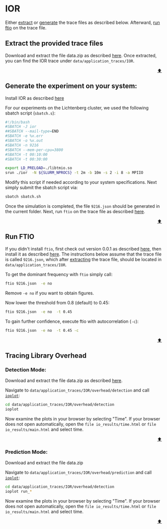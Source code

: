 # IOR

Either [extract](#extract-the-provided-trace-file) or [generate](#generate-the-experiment-on-your-system) the trace files as described below. 
Afterward, [run ftio](#run-ftio) on the trace file.

## Extract the provided trace files
Download and extract the file data.zip as described [here](/artifacts/ipdps24/README.md#extracting-the-data-set).
Once extracted, you can find the IOR trace under `data/application_traces/IOR`.

<p align="right"><a href="#ior">⬆</a></p>

## Generate the experiment on your system:

Install IOR as described [here](https://ior.readthedocs.io/en/latest/userDoc/install.html)

For our experiments on the Lichtenberg cluster, we used the following sbatch script (`sbatch.s`):
```sh
#!/bin/bash
#SBATCH -J ior
##SBATCH --mail-type=END
#SBATCH -e %x.err
#SBATCH -o %x.out
#SBATCH -n 9216
#SBATCH --mem-per-cpu=3800   
#SBATCH -t 00:10:00
#SBATCH -t 00:30:00

export LD_PRELOAD=./libtmio.so  
srun ./ior  -N ${SLURM_NPROCS} -t 2m -b 10m -s 2 -i 8 -a MPIIO
```
Modify this script if needed according to your system specifications.
Next simply submit the sbatch script via:
```sh
sbatch sbatch.sh
```

Once the simulation is completed, the file `9216.json` should be generated in the current folder.
Next, run `ftio` on the trace file as described [here](#run-ftio).

<p align="right"><a href="#ior">⬆</a></p>



## Run FTIO
If you didn't install `ftio`, first check out version 0.0.1 as described [here](/artifacts/ipdps24/README.md#ftio-version), then install it as described [here](https://github.com/tuda-parallel/FTIO#installation).
The instructions below assume that the trace file is called `9216.json`, which after [extracting](#extract-the-provided-trace-file) the trace file, should be located in `data/application_traces/IOR`.

To get the dominant frequency with `ftio` simply call:
```sh
ftio 9216.json  -e no  
```
Remove `-e no` if you want to obtain figures.

Now lower the threshold from 0.8 (default) to 0.45:
```sh
ftio 9216.json  -e no  -t 0.45
```

To gain further confidence, execute ftio with autocorrelation (`-c`):
```sh
ftio 9216.json  -e no  -t 0.45 -c 
```

<p align="right"><a href="#ior">⬆</a></p>


## Tracing Library Overhead

### Detection Mode:
Download and extract the file data.zip as described [here](/artifacts/ipdps24/README.md#extracting-the-data-set).

Navigate to `data/application_traces/IOR/overhead/detection` and call [`ioplot`](https://github.com/tuda-parallel/FTIO/blob/main/docs/tools.md#ioplot):

```sh
cd data/application_traces/IOR/overhead/detection
ioplot 
```

Now examine the plots in your browser by selecting "Time". If your browser does not open automatically, open the `file io_results/time.html` or `file io_results/main.html` and select time.

<p align="right"><a href="#ior">⬆</a></p>

### Prediction Mode:

Download and extract the file data.zip

Navigate to `data/application_traces/IOR/overhead/prediction` and call [`ioplot`](https://github.com/tuda-parallel/FTIO/blob/main/docs/tools.md#ioplot):

```sh
cd data/application_traces/IOR/overhead/detection
ioplot run_*
```
Now examine the plots in your browser by selecting "Time". If your browser does not open automatically, open the `file io_results/time.html` or `file io_results/main.html` and select time.

<p align="right"><a href="#ior">⬆</a></p>
